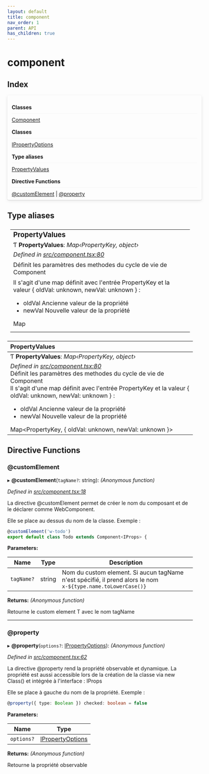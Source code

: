 ```yaml
---
layout: default
title: component
nav_order: 1
parent: API
has_children: true
---
```


# component

## Index


<div style="width: 100%;max-width: 100%;margin-bottom: 1.5rem;border-radius: 4px;box-shadow: 0 1px 2px rgba(0,0,0,0.12), 0 3px 10px rgba(0,0,0,0.08);padding: .5rem .75rem;">
<div style="font-weight:bold;padding: 1rem 0 .5rem;border-bottom: 1px solid rgba(238,235,238,0.5);">
Classes
</div>
<div style="margin-top: 0.5rem;">
<a href="../classes/_component_.component.html">Component</a>
</div>
<div style="font-weight:bold;padding: 1rem 0 .5rem;border-bottom: 1px solid rgba(238,235,238,0.5);">
Classes
</div>
<div style="margin-top: 0.5rem;">
<a href="../interfaces/_component_.ipropertyoptions.html">IPropertyOptions</a>
</div>
<div style="font-weight:bold;padding: 1rem 0 .5rem;border-bottom: 1px solid rgba(238,235,238,0.5);">
Type aliases
</div>
<div style="margin-top: 0.5rem;">
<a href="_component_.html#propertyvalues">PropertyValues</a>
</div>
<div style="font-weight:bold;padding: 1rem 0 .5rem;border-bottom: 1px solid rgba(238,235,238,0.5);">
Directive Functions
</div>
<div style="margin-top: 0.5rem;">
<a href="_component_.html#customelement">@customElement</a> | <a href="_component_.html#property">@property</a>
</div>
</div>

## Type aliases

<table style="padding: 0.5rem;">
<tr>
<td>
<h3 style="margin:0;">PropertyValues</h3>
</td>
</tr>
<tr>
<td>Ƭ <strong>PropertyValues</strong>: <em>Map‹PropertyKey, object›</em></td>
</tr>
<tr>
<td>
<div style="font-style:italic;margin-bottom:0.5em;">Defined in <a href="https://github.com/NicolasBoyer/wapitis/blob/d619f93/src/component.tsx#L80">src/component.tsx:80</a></div>
<div style="margin-bottom:0.5em;">Définit les paramètres des methodes du cycle de vie de Component</div>
<div style="margin-bottom:0.5em;">Il s'agit d'une map définit avec l'entrée PropertyKey et la valeur { oldVal: unknown, newVal: unknown } :
<ul>
<li>oldVal Ancienne valeur de la propriété</li>
<li>newVal Nouvelle valeur de la propriété</li>
</ul>
<div>Map<PropertyKey, { oldVal: unknown, newVal: unknown }></div></div>
</td>
</tr>
</table>

| PropertyValues|
|:-------------|
| Ƭ **PropertyValues**: *Map‹PropertyKey, object›*|
| *Defined in [src/component.tsx:80](https://github.com/NicolasBoyer/wapitis/blob/d619f93/src/component.tsx#L80)*<br>Définit les paramètres des methodes du cycle de vie de Component<br>Il s'agit d'une map définit avec l'entrée PropertyKey et la valeur { oldVal: unknown, newVal: unknown } :<ul><li>oldVal Ancienne valeur de la propriété</li><li>newVal Nouvelle valeur de la propriété</li></ul><div>Map<PropertyKey, { oldVal: unknown, newVal: unknown }></div>|

<!-- ###  PropertyValues

Ƭ **PropertyValues**: *Map‹PropertyKey, object›*

*Defined in [src/component.tsx:80](https://github.com/NicolasBoyer/wapitis/blob/d619f93/src/component.tsx#L80)*

Définit les paramètres des methodes du cycle de vie de Component

Il s'agit d'une map définit avec l'entrée PropertyKey et la valeur { oldVal: unknown, newVal: unknown } :
- oldVal Ancienne valeur de la propriété
- newVal Nouvelle valeur de la propriété

Map<PropertyKey, { oldVal: unknown, newVal: unknown }> -->

## Directive Functions

###  @customElement

▸ **@customElement**(`tagName?`: string): *(Anonymous function)*

*Defined in [src/component.tsx:18](https://github.com/NicolasBoyer/wapitis/blob/d619f93/src/component.tsx#L18)*

La directive @customElement permet de créer le nom du composant et de le déclarer comme WebComponent.

Elle se place au dessus du nom de la classe. Exemple :
```typescript
@customElement('w-todo')
export default class Todo extends Component<IProps> {
```

**Parameters:**

| Name       | Type   | Description                                                                                                      |
| ---------- | ------ | ---------------------------------------------------------------------------------------------------------------- |
| `tagName?` | string | Nom du custom element. Si aucun tagName n'est spécifié, il prend alors le nom ```x-${type.name.toLowerCase()}``` |

**Returns:** *(Anonymous function)*

Retourne le custom element T avec le nom tagName

___

###  @property

▸ **@property**(`options?`: [IPropertyOptions](../interfaces/_component_.ipropertyoptions.md)): *(Anonymous function)*

*Defined in [src/component.tsx:62](https://github.com/NicolasBoyer/wapitis/blob/d619f93/src/component.tsx#L62)*

La directive @property rend la propriété observable et dynamique. La propriété est aussi accessible lors de la création de la classe via new Class() et intégrée à l'interface : IProps

Elle se place à gauche du nom de la propriété. Exemple :
```typescript
@property({ type: Boolean }) checked: boolean = false
```

**Parameters:**

| Name       | Type                                                              |
| ---------- | ----------------------------------------------------------------- |
| `options?` | [IPropertyOptions](../interfaces/_component_.ipropertyoptions.md) |

**Returns:** *(Anonymous function)*

Retourne la propriété observable
